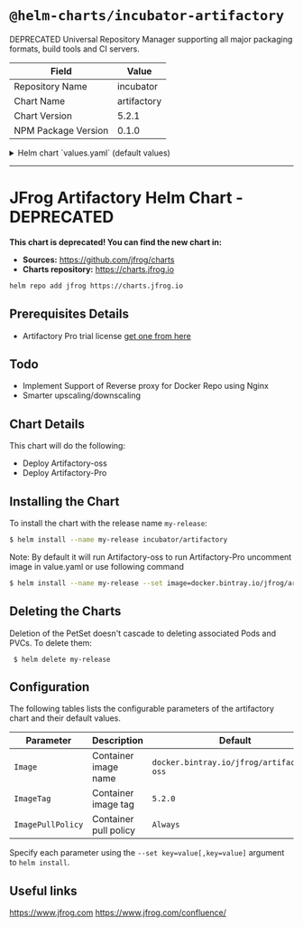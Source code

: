 # `@helm-charts/incubator-artifactory`

DEPRECATED Universal Repository Manager supporting all major packaging formats, build tools and CI servers.

| Field               | Value       |
| ------------------- | ----------- |
| Repository Name     | incubator   |
| Chart Name          | artifactory |
| Chart Version       | 5.2.1       |
| NPM Package Version | 0.1.0       |

<details>

<summary>Helm chart `values.yaml` (default values)</summary>

```yaml
# Default values for Artifactory.
# This is a YAML-formatted file.
# Declare name/value pairs to be passed into your templates.
# name: value

Name: artifactory
Component: 'Artifactory'

## Uncomment following line if you want to run Artifactory-Pro
# image: "docker.bintray.io/jfrog/artifactory-pro"
image: 'docker.bintray.io/jfrog/artifactory-oss'
imageTag: '5.2.0'
imagePullPolicy: 'Always'
replicaCount: 1
httpPort: 8081
## Kubernetes configuration
## For minikube, set this to NodePort, elsewhere use LoadBalancer
##
ServiceType: ClusterIP
resources:
  requests:
    memory: 2048Mi
    cpu: 200m

## Persist data to a persitent volume
persistence:
  enabled: true
  storageClass: generic
  accessMode: ReadWriteOnce
  size: 8Gi
```

</details>

---

# JFrog Artifactory Helm Chart - DEPRECATED

**This chart is deprecated! You can find the new chart in:**

- **Sources:** https://github.com/jfrog/charts
- **Charts repository:** https://charts.jfrog.io

```bash
helm repo add jfrog https://charts.jfrog.io
```

## Prerequisites Details

- Artifactory Pro trial license [get one from here](https://www.jfrog.com/artifactory/free-trial/)

## Todo

- Implement Support of Reverse proxy for Docker Repo using Nginx
- Smarter upscaling/downscaling

## Chart Details

This chart will do the following:

- Deploy Artifactory-oss
- Deploy Artifactory-Pro

## Installing the Chart

To install the chart with the release name `my-release`:

```bash
$ helm install --name my-release incubator/artifactory
```

Note: By default it will run Artifactory-oss to run Artifactory-Pro uncomment image in value.yaml or use following command

```bash
$ helm install --name my-release --set image=docker.bintray.io/jfrog/artifactory-pro incubator/artifactory
```

## Deleting the Charts

Deletion of the PetSet doesn't cascade to deleting associated Pods and PVCs. To delete them:

```
 $ helm delete my-release
```

## Configuration

The following tables lists the configurable parameters of the artifactory chart and their default values.

| Parameter         | Description           | Default                                   |
| ----------------- | --------------------- | ----------------------------------------- |
| `Image`           | Container image name  | `docker.bintray.io/jfrog/artifactory-oss` |
| `ImageTag`        | Container image tag   | `5.2.0`                                   |
| `ImagePullPolicy` | Container pull policy | `Always`                                  |

Specify each parameter using the `--set key=value[,key=value]` argument to `helm install`.

## Useful links

https://www.jfrog.com
https://www.jfrog.com/confluence/
